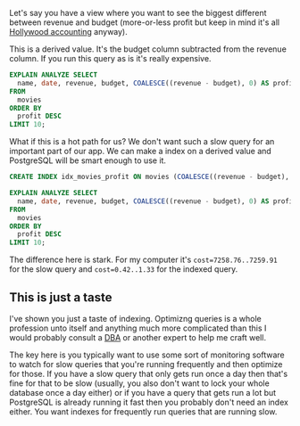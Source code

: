 Let's say you have a view where you want to see the biggest different between revenue and budget (more-or-less profit but keep in mind it's all [Hollywood accounting][hollywood] anyway).

This is a derived value. It's the budget column subtracted from the revenue column. If you run this query as is it's really expensive.

```sql
EXPLAIN ANALYZE SELECT
  name, date, revenue, budget, COALESCE((revenue - budget), 0) AS profit
FROM
  movies
ORDER BY
  profit DESC
LIMIT 10;
```

What if this is a hot path for us? We don't want such a slow query for an important part of our app. We can make a index on a derived value and PostgreSQL will be smart enough to use it.

```sql
CREATE INDEX idx_movies_profit ON movies (COALESCE((revenue - budget), 0));

EXPLAIN ANALYZE SELECT
  name, date, revenue, budget, COALESCE((revenue - budget), 0) AS profit
FROM
  movies
ORDER BY
  profit DESC
LIMIT 10;
```

The difference here is stark. For my computer it's `cost=7258.76..7259.91 ` for the slow query and `cost=0.42..1.33` for the indexed query.

## This is just a taste

I've shown you just a taste of indexing. Optimizng queries is a whole profession unto itself and anything much more complicated than this I would probably consult a [DBA][dba] or another expert to help me craft well.

The key here is you typically want to use some sort of monitoring software to watch for slow queries that you're running frequently and then optimize for those. If you have a slow query that only gets run once a day then that's fine for that to be slow (usually, you also don't want to lock your whole database once a day either) or if you have a query that gets run a lot but PostgreSQL is already running it fast then you probably don't need an index either. You want indexes for frequently run queries that are running slow.

[hollywood]: https://en.wikipedia.org/wiki/Hollywood_accounting
[dba]: https://en.wikipedia.org/wiki/Database_administration
